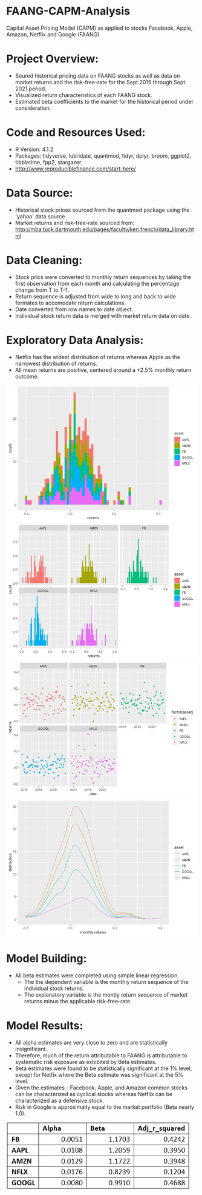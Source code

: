 # FAANG-CAPM-Analysis
Capital Asset Pricing Model (CAPM) as applied to stocks Facebook, Apple, Amazon, Netflix and Google (FAANG)

# Project Overview:
* Soured historical pricing data on FAANG stocks as well as data on market returns and the risk-free-rate for the Sept 2015 through Sept 2021 period.
* Visualized return characteristics of each FAANG stock.
* Estimated beta coefficients to the market for the historical period under consideration.

# Code and Resources Used:
* R Version: 4.1.2
* Packages: tidyverse, lubridate, quantmod, tidyr, dplyr, broom, ggplot2, tibbletime, fpp2, stargazer
* http://www.reproduciblefinance.com/start-here/

# Data Source:
* Historical stock prices sourced from the quantmod package using the 'yahoo' data source
* Market returns and risk-free-rate sourced from: http://mba.tuck.dartmouth.edu/pages/faculty/ken.french/data_library.html

# Data Cleaning:
* Stock prics were converted to monthly return sequences by taking the first observation from each month and calculating the percentage change from T to T-1.
* Return sequence is adjusted from wide to long and back to wide formates to accomodate return calculations.
* Date converted from row names to date object.
* Individual stock return data is merged with market return data on date.

# Exploratory Data Analysis:
* Netflix has the widest distribution of returns whereas Apple as the narrowest distribution of returns.
* All mean returns are positive, centered around a +2.5% monthly return outcome.

![](https://github.com/ross-walendziak/FAANG-CAPM-Analysis/blob/main/Graphics/Stock%20Return%20Distribution.jpeg)
![](https://github.com/ross-walendziak/FAANG-CAPM-Analysis/blob/main/Graphics/Stock%20Return%20Distribution%20(individual).jpeg)
![](https://github.com/ross-walendziak/FAANG-CAPM-Analysis/blob/main/Graphics/Stock%20Return%20Scatter.jpeg)
![](https://github.com/ross-walendziak/FAANG-CAPM-Analysis/blob/main/Graphics/Stock%20Return%20Density%20Curves.jpeg)

# Model Building:
* All beta estimates were completed using simple linear regression.
  * The the dependent variable is the monthly return sequence of the individual stock returns.
  * The explanatory variable is the montly return sequence of market returns minus the applicable risk-free-rate.

# Model Results:
* All alpha estimates are very close to zero and are statistically insignificant.
* Therefore, much of the return attributable to FAANG is attributable to systematic risk exposure as exhibited by Beta estimates.
* Beta estimates were found to be statistically significant at the 1% level, except for Netfix where the Beta estimate was significant at the 5% level.
* Given the estimates - Facebook, Apple, and Amazon common stocks can be characterized as cyclical stocks whereas Netflix can be characterized as a defensive stock.
* Risk in Google is approximatly equal to the market portfolio (Beta nearly 1.0).

![](https://github.com/ross-walendziak/FAANG-CAPM-Analysis/blob/main/Graphics/Model%20Results.png)
